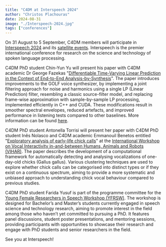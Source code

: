 ```yaml
---
title: "C4DM at Interspeech 2024"
author: "Christos Plachouras"
date: 2024-08-31
image: "./Interspeech-2024.jpg"
tags: ["conferences"]
---
```


On 31 August to 5 September, C4DM members will participate in [Interspeech 2024](https://interspeech2024.org/) and its [satellite events](https://interspeech2024.org/satellite/). Interspeech is the premier international conference for research on the science and technology of spoken language processing.

C4DM PhD student Chin-Yun Yu will present his paper with C4DM academic Dr George Fazekas  "[Differentiable Time-Varying Linear Prediction in the Context of End-to-End Analysis-by-Synthesis](https://arxiv.org/abs/2406.05128)". The paper introduces improvements to the GOLF voice synthesizer, by implementing a joint filtering approach for noise and harmonics using a single LP (Linear Prediction) filter, resembling a classic source-filter model, and replacing frame-wise approximation with sample-by-sample LP processing, implemented efficiently in C++ and CUDA. These modifications result in smoother spectral envelopes, reduced artefacts, and improved performance in listening tests compared to other baselines. More information can be found [here](https://yoyololicon.github.io/golf2-demo/).

C4DM PhD student Antonella Torrisi will present her paper with C4DM PhD student Inês Nolasco and C4DM academic Emmanouil Benetos entitled "[Exploratory analysis of early-life chick calls](https://qmro.qmul.ac.uk/xmlui/handle/123456789/98700)" at the [International Workshop on Vocal Interactivity in-and-between Humans, Animals and Robots (VIHAR)](https://vihar-2024.vihar.org/). The paper describes the development of a computational framework for automatically detecting and analysing vocalizations of one-day-old chicks (Gallus gallus). Various clustering techniques are used to explore whether chick calls can be categorised into distinct types or if they exist on a continuous spectrum, aiming to provide a more systematic and unbiased approach to understanding chick vocal behaviour compared to previous studies.

C4DM PhD student Farida Yusuf is part of the programme committee for the [Young Female Researchers in Speech Workshop (YFRSW)](https://sites.google.com/view/yfrsw-2024). The workshop is designed for Bachelor’s and Master’s students currently engaged in speech science and technology research, aiming to promote interest in the field among those who haven’t yet committed to pursuing a PhD. It features panel discussions, student poster presentations, and mentoring sessions, providing participants with opportunities to showcase their research and engage with PhD students and senior researchers in the field.

See you at Interspeech!
